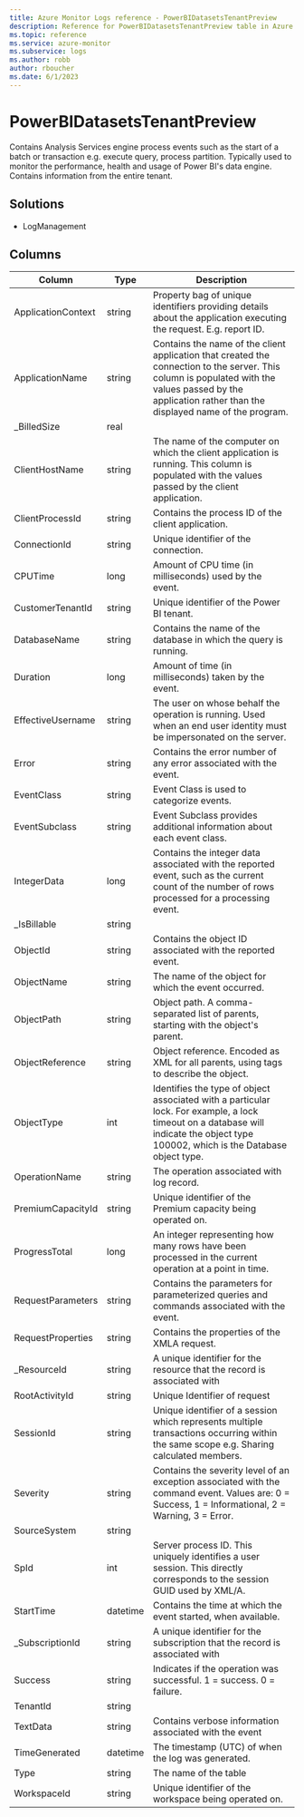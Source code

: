 ```yaml
---
title: Azure Monitor Logs reference - PowerBIDatasetsTenantPreview
description: Reference for PowerBIDatasetsTenantPreview table in Azure Monitor Logs.
ms.topic: reference
ms.service: azure-monitor
ms.subservice: logs
ms.author: robb
author: rboucher
ms.date: 6/1/2023
---
```


# PowerBIDatasetsTenantPreview

 Contains Analysis Services engine process events such as the start of a batch or transaction e.g. execute query, process partition. Typically used to monitor the performance, health and usage of Power BI's data engine. Contains information from the entire tenant.

## Solutions

- LogManagement




## Columns

| Column | Type | Description |
| --- | --- | --- |
| ApplicationContext | string | Property bag of unique identifiers providing details about the application executing the request. E.g. report ID. |
| ApplicationName | string | Contains the name of the client application that created the connection to the server. This column is populated with the values passed by the application rather than the displayed name of the program. |
| _BilledSize | real |  |
| ClientHostName | string | The name of the computer on which the client application is running. This column is populated with the values passed by the client application. |
| ClientProcessId | string | Contains the process ID of the client application. |
| ConnectionId | string | Unique identifier of the connection. |
| CPUTime | long | Amount of CPU time (in milliseconds) used by the event. |
| CustomerTenantId | string | Unique identifier of the Power BI tenant. |
| DatabaseName | string | Contains the name of the database in which the query is running. |
| Duration | long | Amount of time (in milliseconds) taken by the event. |
| EffectiveUsername | string | The user on whose behalf the operation is running. Used when an end user identity must be impersonated on the server. |
| Error | string | Contains the error number of any error associated with the event. |
| EventClass | string | Event Class is used to categorize events. |
| EventSubclass | string | Event Subclass provides additional information about each event class. |
| IntegerData | long | Contains the integer data associated with the reported event, such as the current count of the number of rows processed for a processing event. |
| _IsBillable | string |  |
| ObjectId | string | Contains the object ID associated with the reported event. |
| ObjectName | string | The name of the object for which the event occurred. |
| ObjectPath | string | Object path. A comma-separated list of parents, starting with the object's parent. |
| ObjectReference | string | Object reference. Encoded as XML for all parents, using tags to describe the object. |
| ObjectType | int | Identifies the type of object associated with a particular lock. For example, a lock timeout on a database will indicate the object type 100002, which is the Database object type. |
| OperationName | string | The operation associated with log record. |
| PremiumCapacityId | string | Unique identifier of the Premium capacity being operated on. |
| ProgressTotal | long | An integer representing how many rows have been processed in the current operation at a point in time. |
| RequestParameters | string | Contains the parameters for parameterized queries and commands associated with the event. |
| RequestProperties | string | Contains the properties of the XMLA request. |
| _ResourceId | string | A unique identifier for the resource that the record is associated with |
| RootActivityId | string | Unique Identifier of request |
| SessionId | string | Unique identifier of a session which represents multiple transactions occurring within the same scope e.g. Sharing calculated members. |
| Severity | string | Contains the severity level of an exception associated with the command event. Values are: 0 = Success, 1 = Informational, 2 = Warning, 3 = Error. |
| SourceSystem | string |  |
| SpId | int | Server process ID. This uniquely identifies a user session. This directly corresponds to the session GUID used by XML/A. |
| StartTime | datetime | Contains the time at which the event started, when available. |
| _SubscriptionId | string | A unique identifier for the subscription that the record is associated with |
| Success | string | Indicates if the operation was successful. 1 = success. 0 = failure. |
| TenantId | string |  |
| TextData | string | Contains verbose information associated with the event |
| TimeGenerated | datetime | The timestamp (UTC) of when the log was generated. |
| Type | string | The name of the table |
| WorkspaceId | string | Unique identifier of the workspace being operated on. |
